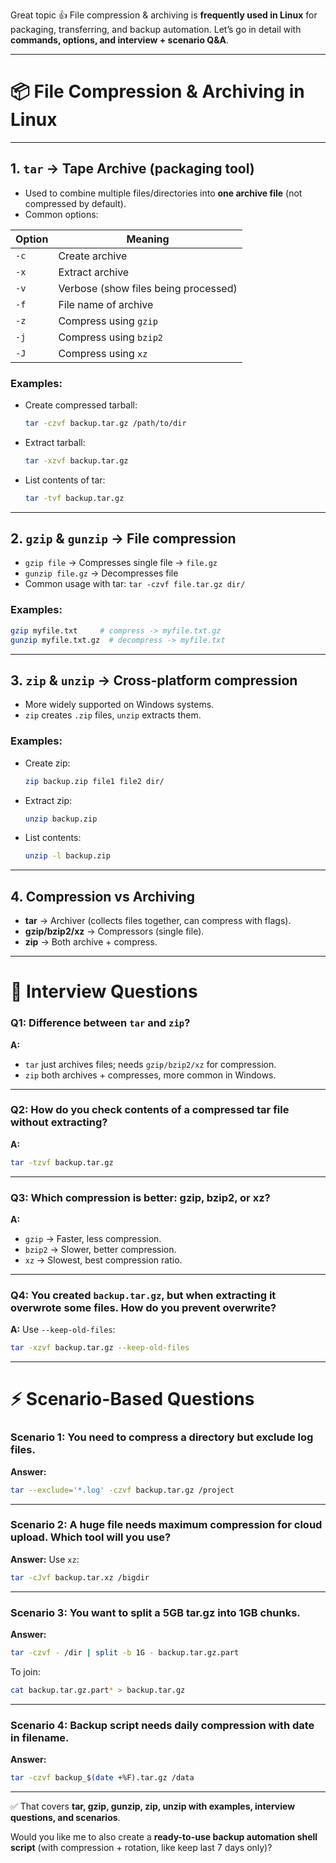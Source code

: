 Great topic 👍 File compression & archiving is **frequently used in Linux** for packaging, transferring, and backup automation. Let’s go in detail with **commands, options, and interview + scenario Q\&A**.

---

# 📦 File Compression & Archiving in Linux

---

## 1. `tar` → **Tape Archive (packaging tool)**

* Used to combine multiple files/directories into **one archive file** (not compressed by default).
* Common options:

| Option | Meaning                              |
| ------ | ------------------------------------ |
| `-c`   | Create archive                       |
| `-x`   | Extract archive                      |
| `-v`   | Verbose (show files being processed) |
| `-f`   | File name of archive                 |
| `-z`   | Compress using `gzip`                |
| `-j`   | Compress using `bzip2`               |
| `-J`   | Compress using `xz`                  |

### Examples:

* Create compressed tarball:

  ```bash
  tar -czvf backup.tar.gz /path/to/dir
  ```
* Extract tarball:

  ```bash
  tar -xzvf backup.tar.gz
  ```
* List contents of tar:

  ```bash
  tar -tvf backup.tar.gz
  ```

---

## 2. `gzip` & `gunzip` → **File compression**

* `gzip file` → Compresses single file → `file.gz`
* `gunzip file.gz` → Decompresses file
* Common usage with tar: `tar -czvf file.tar.gz dir/`

### Examples:

```bash
gzip myfile.txt     # compress -> myfile.txt.gz
gunzip myfile.txt.gz  # decompress -> myfile.txt
```

---

## 3. `zip` & `unzip` → **Cross-platform compression**

* More widely supported on Windows systems.
* `zip` creates `.zip` files, `unzip` extracts them.

### Examples:

* Create zip:

  ```bash
  zip backup.zip file1 file2 dir/
  ```
* Extract zip:

  ```bash
  unzip backup.zip
  ```
* List contents:

  ```bash
  unzip -l backup.zip
  ```

---

## 4. Compression vs Archiving

* **tar** → Archiver (collects files together, can compress with flags).
* **gzip/bzip2/xz** → Compressors (single file).
* **zip** → Both archive + compress.

---

# 🎯 Interview Questions

### Q1: Difference between `tar` and `zip`?

**A:**

* `tar` just archives files; needs `gzip/bzip2/xz` for compression.
* `zip` both archives + compresses, more common in Windows.

---

### Q2: How do you check contents of a compressed tar file without extracting?

**A:**

```bash
tar -tzvf backup.tar.gz
```

---

### Q3: Which compression is better: gzip, bzip2, or xz?

**A:**

* `gzip` → Faster, less compression.
* `bzip2` → Slower, better compression.
* `xz` → Slowest, best compression ratio.

---

### Q4: You created `backup.tar.gz`, but when extracting it overwrote some files. How do you prevent overwrite?

**A:**
Use `--keep-old-files`:

```bash
tar -xzvf backup.tar.gz --keep-old-files
```

---

# ⚡ Scenario-Based Questions

### Scenario 1: You need to compress a directory but exclude log files.

**Answer:**

```bash
tar --exclude='*.log' -czvf backup.tar.gz /project
```

---

### Scenario 2: A huge file needs maximum compression for cloud upload. Which tool will you use?

**Answer:**
Use `xz`:

```bash
tar -cJvf backup.tar.xz /bigdir
```

---

### Scenario 3: You want to split a 5GB tar.gz into 1GB chunks.

**Answer:**

```bash
tar -czvf - /dir | split -b 1G - backup.tar.gz.part
```

To join:

```bash
cat backup.tar.gz.part* > backup.tar.gz
```

---

### Scenario 4: Backup script needs daily compression with date in filename.

**Answer:**

```bash
tar -czvf backup_$(date +%F).tar.gz /data
```

---

✅ That covers **tar, gzip, gunzip, zip, unzip with examples, interview questions, and scenarios**.

Would you like me to also create a **ready-to-use backup automation shell script** (with compression + rotation, like keep last 7 days only)?
